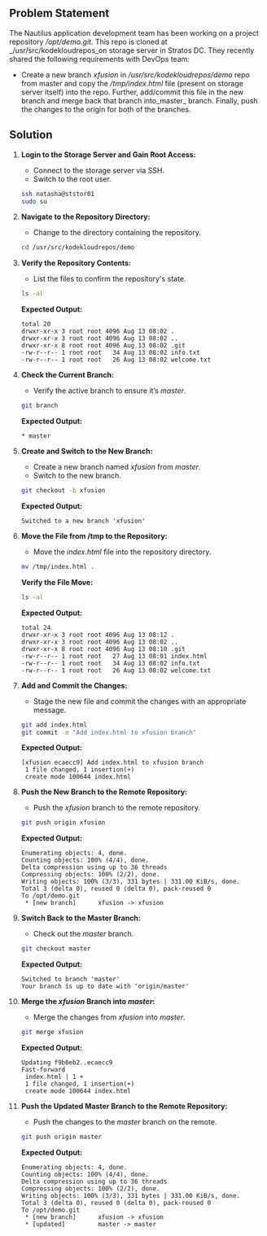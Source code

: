 ## Problem Statement

The Nautilus application development team has been working on a project repository _/opt/demo.git_. This repo is cloned at _/usr/src/kodekloudrepos_on storage server in Stratos DC. They recently shared the following requirements with DevOps team:

- Create a new branch _xfusion_ in _/usr/src/kodekloudrepos/demo_ repo from master and copy the _/tmp/index.html_ file (present on storage server itself) into the repo. Further, add/commit this file in the new branch and merge back that branch into_master_ branch. Finally, push the changes to the origin for both of the branches.

## Solution

1. **Login to the Storage Server and Gain Root Access:**
   - Connect to the storage server via SSH.
   - Switch to the root user.

   ```bash
   ssh natasha@ststor01
   sudo su
   ```

2. **Navigate to the Repository Directory:**
   - Change to the directory containing the repository.

   ```bash
   cd /usr/src/kodekloudrepos/demo
   ```

3. **Verify the Repository Contents:**
   - List the files to confirm the repository's state.

   ```bash
   ls -al
   ```

   **Expected Output:**

   ```plaintext
   total 20
   drwxr-xr-x 3 root root 4096 Aug 13 08:02 .
   drwxr-xr-x 3 root root 4096 Aug 13 08:02 ..
   drwxr-xr-x 8 root root 4096 Aug 13 08:02 .git
   -rw-r--r-- 1 root root   34 Aug 13 08:02 info.txt
   -rw-r--r-- 1 root root   26 Aug 13 08:02 welcome.txt
   ```

4. **Check the Current Branch:**
   - Verify the active branch to ensure it’s _master_.

   ```bash
   git branch
   ```

   **Expected Output:**

   ```plaintext
   * master
   ```

5. **Create and Switch to the New Branch:**
   - Create a new branch named _xfusion_ from _master_.
   - Switch to the new branch.

   ```bash
   git checkout -b xfusion
   ```

   **Expected Output:**

   ```plaintext
   Switched to a new branch 'xfusion'
   ```

6. **Move the File from /tmp to the Repository:**
   - Move the _index.html_ file into the repository directory.

   ```bash
   mv /tmp/index.html .
   ```

   **Verify the File Move:**

   ```bash
   ls -al
   ```

   **Expected Output:**

   ```plaintext
   total 24
   drwxr-xr-x 3 root root 4096 Aug 13 08:12 .
   drwxr-xr-x 3 root root 4096 Aug 13 08:02 ..
   drwxr-xr-x 8 root root 4096 Aug 13 08:10 .git
   -rw-r--r-- 1 root root   27 Aug 13 08:01 index.html
   -rw-r--r-- 1 root root   34 Aug 13 08:02 info.txt
   -rw-r--r-- 1 root root   26 Aug 13 08:02 welcome.txt
   ```

7. **Add and Commit the Changes:**
   - Stage the new file and commit the changes with an appropriate message.

   ```bash
   git add index.html
   git commit -m "Add index.html to xfusion branch"
   ```

   **Expected Output:**

   ```plaintext
   [xfusion ecaecc9] Add index.html to xfusion branch
    1 file changed, 1 insertion(+)
    create mode 100644 index.html
   ```

8. **Push the New Branch to the Remote Repository:**
   - Push the _xfusion_ branch to the remote repository.

   ```bash
   git push origin xfusion
   ```

   **Expected Output:**

   ```plaintext
   Enumerating objects: 4, done.
   Counting objects: 100% (4/4), done.
   Delta compression using up to 36 threads
   Compressing objects: 100% (2/2), done.
   Writing objects: 100% (3/3), 331 bytes | 331.00 KiB/s, done.
   Total 3 (delta 0), reused 0 (delta 0), pack-reused 0
   To /opt/demo.git
    * [new branch]      xfusion -> xfusion
   ```

9. **Switch Back to the Master Branch:**
   - Check out the _master_ branch.

   ```bash
   git checkout master
   ```

   **Expected Output:**

   ```plaintext
   Switched to branch 'master'
   Your branch is up to date with 'origin/master'
   ```

10. **Merge the _xfusion_ Branch into _master_:**
    - Merge the changes from _xfusion_ into _master_.

    ```bash
    git merge xfusion
    ```

    **Expected Output:**

    ```plaintext
    Updating f9b6eb2..ecaecc9
    Fast-forward
     index.html | 1 +
     1 file changed, 1 insertion(+)
     create mode 100644 index.html
    ```

11. **Push the Updated Master Branch to the Remote Repository:**
    - Push the changes to the _master_ branch on the remote.

    ```bash
    git push origin master
    ```

    **Expected Output:**

    ```plaintext
    Enumerating objects: 4, done.
    Counting objects: 100% (4/4), done.
    Delta compression using up to 36 threads
    Compressing objects: 100% (2/2), done.
    Writing objects: 100% (3/3), 331 bytes | 331.00 KiB/s, done.
    Total 3 (delta 0), reused 0 (delta 0), pack-reused 0
    To /opt/demo.git
     * [new branch]      xfusion -> xfusion
     * [updated]         master -> master
    ```
